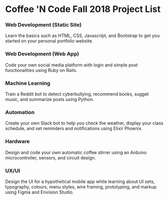 # Coffee 'N Code Fall 2018 Project List

### Web Development (Static Site)
Learn the basics such as HTML, CSS, Javascript, and Bootstrap to get you started on your personal portfolio website.

### Web Development (Web App)
Code your own social media platform with login and simple post functionalities using Ruby on Rails.

### Machine Learning
Train a Reddit bot to detect cyberbullying, recommend books, sugget music, and summarize posts using Python.

### Automation
Create your own Slack bot to help you check the weather, display your class schedule, and set reminders and notifications using Elixir Phoenix.

### Hardware
Design and code your own automatic coffee stirrer using an Arduino microcontroller, sensors, and circuit design.

### UX/UI
Design the UI for a hypothetical mobile app while learning about UI sets, typography, colours, menu styles, wire framing, prototyping, and markup using Figma and Envision Studio.